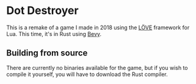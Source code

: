 # Dot Destroyer

This is a remake of a game I made in 2018 using the [LÖVE](https://love2d.org/) framework for Lua. This time, it's in Rust using [Bevy](https://bevyengine.org/).

## Building from source

There are currently no binaries available for the game, but if you wish to compile it yourself, you will have to download the Rust compiler.